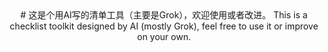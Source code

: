<div align="center">
# 这是个用AI写的清单工具（主要是Grok），欢迎使用或者改进。
This is a checklist toolkit designed by AI (mostly Grok), feel free to use it or improve on your own.
</div>
